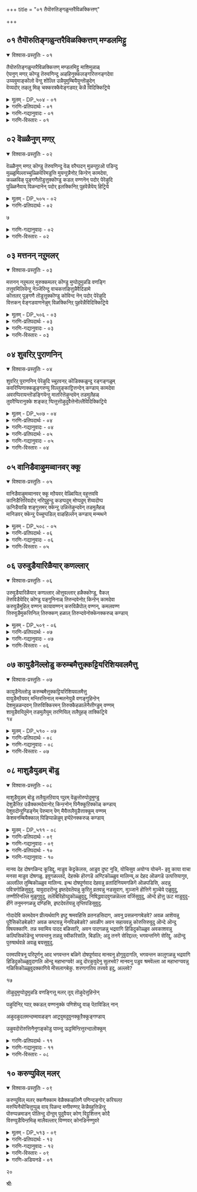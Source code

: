+++
title = "०१ तैयॊरुतिङ्गळुन्तरैविळक्कित्तण्"

+++


## ०१ तैयॊरुतिङ्गळुन्तरैविळक्कित्तण् मण्डलमिट्टु

<details open><summary>विश्वास-प्रस्तुतिः - ०१</summary>

तैयॊरुतिङ्गळुन्तरैविळक्कित्तण् मण्डलमिट्टु माशिमुन्नाळ्  
ऐयनुण् मणऱ् कॊण्डु तॆरुवणिन्दु अऴहिनुक्कलङ्गरित्तनङ्गदेवा  
उय्यवुमाङ्कॊलो वॆन्ऱु शॊल्लि उन्नैयुमुम्बियैयुन्तॊऴुदेन्  
वॆय्यदोर् तऴलु मिऴ् चक्करक्कैवेङ्गडवऱ् कॆन्नै विदिक्किट्रिये
</details>

<details><summary>मूलम् - DP_५०४ - ०१</summary>

तैयॊरुतिङ्गळुन्तरैविळक्कित्तण् मण्डलमिट्टु माशिमुन्नाळ्  
ऐयनुण् मणऱ् कॊण्डु तॆरुवणिन्दु अऴहिनुक्कलङ्गरित्तनङ्गदेवा  
उय्यवुमाङ्कॊलो वॆन्ऱु शॊल्लि उन्नैयुमुम्बियैयुन्तॊऴुदेन्  
वॆय्यदोर् तऴलु मिऴ् चक्करक्कैवेङ्गडवऱ् कॆन्नै विदिक्किट्रिये
</details>

<details><summary>गरणि-प्रतिपदार्थः - ०१</summary>

तै=तै ऎम्ब, ऒरु=ऒन्दु, तिङ्गळुम्=तिङ्गळु पूर्तियागि, तरै=नॆलवन्नु, विळक्कि=शुद्धिमाडि, तण्=तम्पाद मण्डलम्=मण्डलवन्नु, इट्टु=माडि, माशि=माशि तिङ्गळ, मुन्=मॊदल, नाळ्=दिन, ऐय=सॊगसाद, नुण्=नुण्णगिरुव, मणल्=मरळन्नु, कॊण्डु=तॆगॆदुकॊण्डु, तॆरु=बीदियन्नु, अऴहिनुक्कू=अन्दवागिसुवुदक्कागि, अणीन्दु=चॆन्नागि, अलङ्करित्तु=अलङ्करिसि, अनङ्गदेवा=कामदेवने, उय्यवुम्=उज्जीविसुवुदक्कॆ, आम् कोलो=हौदल्लवे, ऎन्ऱु=ऎन्दु, शॊल्लि=हेळिकॊण्डु, उन्नैयुम्=निन्नन्नू, उम्बियैयुम्=तम्मनन्नू, तॊऴुदेन्=नमस्करिसुत्तेनॆ, वॆय्यदु=क्रूरवाद\(तीक्ष्णवाद\), तऴल्=कॆण्डवन्नु, उमिऴ्=उगुळुव, ओर्=अद्वितीयवाद, शक्करम्=चक्रायुधद, कै=कैयवनाद, वेङ्गडवऱ् क्कू=वॆङ्कटाचलपतिगॆ, ऎन्नै=नन्नन्नु, विदिक्किट्रे=निश्चयिसलारॆया?
</details>

<details><summary>गरणि-गद्यानुवादः - ०१</summary>

तै तिङ्गळु पूर्तियागि नॆलवन्नु शुद्धिपडिसि, तम्पाद मण्डलवन्नु माडि माशि तिङ्गळ मॊदलदिन सॊगसाद नुण्णनॆय मरळन्नु उपयोगिसि, बीदियन्नु अन्दवागिसुवुदक्कागि चॆन्नागि अलङ्करिसुवुदु कामदेवने, उज्जीविसुवुदक्कॆ हौदल्लवे? ऎन्दु हेळिकॊण्डु निन्नन्नू निन्न तम्मनन्नू नमस्करिसुत्तिद्देवॆ. तीक्ष्णवाद कॆण्डवन्नुगुळुव अद्वितीयवाद चक्रायुधद कैयवनाद वॆङ्कटाचलपतिगॆ नन्नन्नु गॊत्तुमाडलारॆया?\(१\)
</details>

<details><summary>गरणि-विस्तारः - ०१</summary>

तमिळरु वर्षद हन्नॆरडु तिङ्गळुगळन्नु सौरमानद रीतियल्लि लॆक्क माडुत्तारॆ. सौरमान ऎन्दरॆ सूर्यन गतियन्नु अनुसरिसि ऎणिकॆ माडुवुदु.

५

सूर्यनु ऒन्दु नक्षत्रद जॊतॆयल्लि ऒन्दु दिन उदयिसुत्तानॆ, ऎन्नोण. सूर्यन गतिगू नक्षत्रद गतिगू व्यत्यासविदॆ. मरुदिन, आ नक्षत्रवु सूर्यनिगिन्तलू नाल्कुनिमिषगळु बेगले उदयिसुत्तदॆ. हीगॆ, सूर्यनु चलिसुव मूवत्तु दिनगळल्लि ऎरडु नक्षत्रगळु सूर्यनन्नु बिट्टु मुन्दक्कॆ होगिरुत्तवॆ. अल्लदॆ, मूरनॆय नक्षत्रद ऒन्दुपाद \(ऎन्दरॆ अदु सूर्यनन्नु अतिक्रमिसुव ऒट्टु कालद नाल्कनॆय ऒन्दु भाग\) सूर्यनिगिन्तलू मुन्दक्कॆ चलिसिरुत्तदॆ. ज्योति श्शास्त्रद रीतियल्लि अश्विनि, भरणि मुन्ताद इप्पत्तेळु नक्षत्रगळु चलिसुव ऒट्टुकाल ऒन्दु वर्षवागुत्तदॆ. इदु सूर्यन गतियल्लि हन्नॆरडु तिङ्गळु. ऒन्दु उदाहरणॆयन्नु तॆगॆदुकॊळ्ळोण. ऒन्दु दिन सूर्यनू अश्विनी नक्षत्रवू जॊतॆजॊतॆयल्लि हुट्टुत्तवॆ. अदन्नु मेष सङ्क्रमण ऎन्नुत्तारॆ. अन्दिनिन्द मूवत्तु दिनगळ बळिक नोडिदरॆ, अश्विनि,भरणि नक्षत्रगळु सूर्यनन्नु दाटि होगिरुत्तवॆ; ऎन्दरॆ, सूर्यनिगिन्त मुञ्चॆये उदयिसिबिडुत्तवॆ. कृत्तिकानक्षत्रदल्लू ऒन्दु पाददष्टु काल कळॆदुहोगिरुत्तदॆ. इष्टू मेषमास. अदर मरुदिन सूर्यनू कृत्तिका नक्षत्रद ऎरडनॆय पादवू जॊतॆजॊतॆयागि हुट्टुत्तवॆ. अदु वृषभसङ्क्रमण. हीगॆ, हन्नॆरडु सौर सङ्क्रमणगळन्नू, तिङ्गळुगळन्नू लॆक्कमाडि पञ्चाङ्गदल्लि बरॆदिरुत्तारॆ. सौरमानद तिङ्गळुगळु मेष,वृषभ, मिथुन,कर्काटक, सिंह,कन्या,तुला, वॄश्विक, धनुस्सु, मकर,कुम्भ, मीन. ऒन्दॊन्दर मॊदलनॆय दिनदल्लि सङ्क्रमण.

चन्द्रन गतियन्नु अनुसरिसि चन्द्रमानद हन्नॆरडु तिङ्गळन्नु लॆक्क माडुत्तारॆ. ऒन्दु अमावास्यॆयिन्द मत्तॊन्दु अमावास्यॆय नडुवण काल\(पाड्यदिन्द अमावास्यॆ पूर्ति\) वन्नु ऒन्दु चान्द्रमान तिङ्गळु ऎन्नुत्तारॆ. तमिळरु गणिसुव सौरमानद तिङ्गळुगळ मत्तु चान्द्रमानद तिङ्गळुगळ हॆसरुगळन्नु इल्लि कॊट्टिदॆ- चित्तिरै-चैत्र, वैगाशि-वाशाख, आनि-ज्येष्ट्ःअ, आडि-आषाढ, आवणि-श्रावणि, पुरट्टाशि-भाद्रपद, ऐप्पिशि-आश्वयुज, कार्तिहै-कार्तिक, मार्हऴि-मार्गशिर, तै-पुष्य, माशि-माघ, पङ्गुनि-फाल्गुण. चान्द्रमानद तिङ्गळु मूवत्तु दिनगळिगिन्त कडिमॆ. हीगॆ, चान्द्रमान सौरमानक्कॆ व्यत्यास बरुत्तदॆ. मूरुवर्षक्कॆ ऒन्दु सल बरुव चान्द्रमानद अधिकमासदिन्द ऎरडन्नू सरिसममाडिकॊळ्ळुत्तारॆ. याव चान्द्रमानद तिङ्गळल्लि सङ्क्रमण बरुवदिल्लवो अदे अधिकमास.

मार्हऴि मासदल्लि पूर्तियागि, गोदादेवियू अवळ गॆळतियरू सेरि कृष्णव्रतवन्नु आचरिसिदरु. कृष्णनन्नु पतियागि पडॆयबेकु ऎम्ब अवळ कोरिकॆ ईडेरलिल्ल. तानु बेरॆ एनु माडिदरॆ, तनगॆ तन्न मनोरथ कैगूडुवुदु ऎन्दु योचिसिदळु. मनस्सिगॆ हॊळॆयितु कामदेवनन्नु ऒलिसिकॊण्डरॆ अदु साध्य ऎन्दु. कामदेवनु बेर्पट्टिरुव सतिपतियरन्नु ऒन्दुगूडिसुअनु. अवनन्नु ऒलिसिकॊळ्ळुवुदक्कागि, तै मासवॆल्ल

६

मनॆय अङ्गळवन्नु चॊक्कटवागि गुडिसि, सारिसि, ऒन्दु दुण्डनॆय गद्दुगॆयन्नु सिद्धपडिसि, आकर्षकवागि ऒळ्ळॆय रङ्गोलियन्नु इट्टु, सेवॆ माडि तन्न इष्टार्थवन्नु पूअरैसॆन्दु कामदेवनन्नु प्रार्थिसुत्ताळॆ- कामदेवने, निनगू निन्न तम्मनिगू तै तिङ्गळु पूर्तियागि श्रद्धॆयिन्द सेवॆ माडिद्देनॆ. नीनु प्रसन्ननागलारॆया? नन्न प्राणकान्तनाद वॆङ्कटाचलपतिगॆ नन्नन्नु निश्चयिसलारॆया?

“निन्नन्नू, निन्न तम्मनन्नू”-ऎम्बुदरल्लि कामदेवनिगॆ तम्मनागि अवनन्नु ऎडॆबिडदॆ, कामदेवन सत्कार्यगळल्लि ईडुपडुववनु यारिरबहुदु ऎम्बुदु स्वल्प सन्दिग्धवागिदॆ. महनीयरॊब्बर विवरणॆयन्तॆ “कामन तम्म शाम” ऎन्दिदॆ. श्रीकृष्णनिगॆ ऎण्टु मन्दि पट्टमहिषियरु. हिरियवळाद रुक्मिणियल्लि जनिसिदवनु प्रद्युम्ननॆम्बवनु. महेश्वरन फालनेत्रदिन्द भस्मवागि “अनङ्ग”नागिद्द कामदेवनु, प्रद्युम्ननागि जनिसिदनु ऎम्ब विवरणॆ इदॆ. कृष्णन मत्तॊब्ब पट्टमहिषियाद जाम्बवतियल्लि जनिसिदवनु साम्बनु. “इवनन्नु “शाम” ऎन्नबहुदु अथवा बेरॆ एनादरू विवरणॆयिदॆये ऎन्दु कण्डुकॊळ्ळुवुदु ऒळितु ऎन्निसुत्तदॆ.
</details>

## ०२ वॆळ्ळैनुण् मणऱ्

<details open><summary>विश्वास-प्रस्तुतिः - ०२</summary>

वॆळ्ळैनुण् मणऱ् कॊण्डु तॆरुवणिन्दु वॆळ् वरैप्पदन् मुन्नन्तुऱऒ पडिन्दु  
मुळ्ळुमिल्लाच्चुळ्ळियॆरिमडुत्ति मुयन्ऱुन्नैनोऱ् किन्ऱेन् कामदेवा,  
कळ्ळविऴ् पूङ्गणैतॊडुत्तुक्कॊण्डु कडल् वण्णनॆन् पदोर् पेरॆऴुदि  
पुळ्ळिनैवाय् पिळन्दानॆन् पदोर् इलक्किनिऱ् पुहवॆन्नैयॆय् हिट्रिये
</details>

<details><summary>मूलम् - DP_५०५ - ०२</summary>

वॆळ्ळैनुण् मणऱ् कॊण्डु तॆरुवणिन्दु वॆळ् वरैप्पदन् मुन्नन्तुऱऒ पडिन्दु  
मुळ्ळुमिल्लाच्चुळ्ळियॆरिमडुत्ति मुयन्ऱुन्नैनोऱ् किन्ऱेन् कामदेवा,  
कळ्ळविऴ् पूङ्गणैतॊडुत्तुक्कॊण्डु कडल् वण्णनॆन् पदोर् पेरॆऴुदि  
पुळ्ळिनैवाय् पिळन्दानॆन् पदोर् इलक्किनिऱ् पुहवॆन्नैयॆय् हिट्रिये
</details>

<details><summary>गरणि-प्रतिपदार्थः - ०२</summary>

वॆळ्ळै=बॆळ्ळगिरुव, नुण्=नुण्णगिरुव, मणल्=मरळन्नु, कॊण्डु=तॆगॆदुकॊण्डु, तॆरु=बीदियन्नु \(अङ्गळवन्नु\) अणिन्दु=अलङ्करिसि, वॆळ् वरैप्पदन्=पूर्वदिगन्तदल्लि बॆळकु काणुवुदक्कॆ, मुन्नम्=मुञ्चॆये, तुऱै=तॊरॆयल्लि, पडिन्दु=मुळुगि, मुळ्ळुम्=मुळ्ळु मॊदलाद याव कण्टकवू, इल्ला=इल्लद, शुळ्ळि=सौदॆय सण्ण् अतुण्डुगळन्नु, ऎरिमडित्तु=उरिसि, मुयन्ऱु=इतर प्रयत्नगळन्नु नडसि

उन्नै=निन्न, नोऱ् किन्ऱेन्=उपासनॆयन्नु\(व्रतवन्नु\)माडुत्तेनॆ, कामदेवा=कामदेवने, कळ्=मधुवन्नु, अविऴ्=सुरिसुत्तिरुव, पू=हूविन, कणै=बाणगळन्नु, तॊडुत्तु क्कॊण्डु=बिल्लिगॆ एरिसिकॊण्डु, कडल् वण्णन्=कडल् वण्ण\(कृष्ण\)ऎन्पदु=ऎम्ब, ओर्=ऒन्दु, पेर्-हॆसरन्नु, ऎऴुदि=\(अदर मेलॆ\) बरॆदु, पुळ्ळिनै=पक्षिय, वाय्=बायन्नु, पिळन्दान्=सीळिदवनु, ऎन्पदु=ऎम्ब, ओर्=ऒन्दु, इलक्किनिल्=गुरियल्लि\(लक्ष्यदल्लि\) पुह=होगिसुवन्तॆ, ऎन्नै=नन्नन्नु, एय् किट्रिये=सेरिसलारॆया?
</details>

७

<details><summary>गरणि-गद्यानुवादः - ०२</summary>

कामदेवने, नुण्णगॆ बॆळ्ळगिरुव मरळन्नु तॆगॆदुकॊण्डु बीदि\(अङ्गळ\)यन्नु अलङ्करिसि, पूर्वदिगन्तदल्लि बॆळकु हरियुवुदक्कॆ मुञ्चॆये तॊरॆयल्लि मिन्दु, याव बगॆय कण्टकवू इल्लद सौदॆ पुळ्ळिगळन्नु उरिसि, इतर प्रयत्नगळन्नुनडसि, निन्न उपासनॆयन्नु \(व्रतवन्नु\) माडुत्तेनॆ. मधुवन्नु सूसुत्तिरुव हूविन बाणगळन्नु बिल्लिगॆ एरिसि, “कडल् वण”ऎम्ब ऒन्दु हॆसरन्नु बरॆदु, पक्षिय बायन्नु सीळिदवनु ऎम्ब ऒन्दु गुरियल्लि हॊगिसुवन्तॆ नन्नन्नु सेरिसलारॆया?\(२\)
</details>

<details><summary>गरणि-विस्तारः - ०२</summary>

मार्गशिर मासदल्लि कृष्णव्रतवन्नु कन्यॆयरॆल्ल ऒट्टुगूडि नडसिदरु. ऒडनॆये अदरिन्द फल बरलिल्ल. गोदादेविगादरो कृष्णनल्लि व्यामोह हेळतीरदष्टु\! ऎन्दिगॆ तानु अवनन्नु सेरुवॆनो ऎष्टु बेग अवनवळागुवॆनो ऎम्ब आतुर अवळिगॆ. अदक्कागि योचिसिदळु. मनस्सिगॆ बन्तु, कामदेवनन्नु ऒलिसिकॊण्डरॆ, अवनु तन्न नल्ल\(कृष्ण\)नल्लि कामप्रचोदनॆगॊळिसि, तन्नन्नु मदुवॆयागुवन्तॆ माडुवनु ऎन्दु. आद्दरिन्द, पुष्यमासवॆल्ल कामदेवन उपासनॆ माडिदळु. अङ्गळवन्नु चॊक्कटवागि गुडिसि,सारिसि, मण्डल माडि,अन्दवागि रङ्गोलियिट्टु, बॆळकु हरियुवुदक्कॆ मुञ्चॆये तॊरॆयल्लि मिन्दु निष्ठॆयिन्द समित्तुगळन्नु उरिसि, बॆङ्किमाडि, कामदेवनन्नु आह्वानिसि, अवनु प्रसन्ननागुवन्तॆ उपासनॆ नडसिदळु. इन्नू याव याव रीतियल्लि अवनन्नु तणिसबेको हागॆला प्रयत्निसिदळु.

गोदादेवि कामदेवनन्नु बेडुत्ताळॆ- “कामदेवा, नीनुमधुवन्नु उक्कि हरिसुव निन्न पुष्पबाणवन्नु बिल्लिगॆ एरिसु, ऒन्दु हॆसरन्नु कुरितु अभिमन्त्रिसि, लक्ष्यवन्नु निर्धरिसि बाणवन्नु बिट्टॆयॆन्दरॆ, अदु आ लक्ष्यवन्नु तप्पदॆ प्रवेशिसुवुदु. अवनल्लि कामप्रचोदनॆ आगिये आगुवुदु. नन्नन्नुनिन्न बिल्लिगॆ अम्बन्नागिसु. “कडल् वण्ण”नन्नु सेरबेकु ऎन्दु अभिमन्त्रिसु. “पक्षिय बायन्नु सीळिदवनु” ऎम्ब लक्ष्यक्कॆ गुरियिट्टु हॊडॆदु नन्नन्नु अवनल्लिगॆ सेरिसलारॆया?”

८

भारत नारिय प्राचीन संस्कृतियन्नु इल्लि उदाहरिसलागिदॆ.अवळु तन्न पतिय हॆसरन्नु इतरर मुन्दॆ हेळलु नाचुत्ताळोऎ. सन्दर्भवरितु अदन्नुपरोक्षवागि अर्थगर्भितवागि हेळुत्ताळॆ. हेललेबेकागि बन्दाग देवरन्तॆ मर्यादॆयिन्द अदन्नु सूचिसुत्ताळॆ. गोदादेवि तन्न भाविपतिय हॆसरन्नु कामदेवन मुन्दॆ हेळुवुदन्नु नोडि- “कडल् वण्ण” पक्षिय बायिसीळिदवनु”. मॊदल् अहॆसरु अनुमान तन्दरॆ, ऎरडनॆयदु अदन्नु परिहरिसुवुदु.
</details>

## ०३ मत्तनन् नऱुमलर्

<details open><summary>विश्वास-प्रस्तुतिः - ०३</summary>

मत्तनन् नऱुमलर् मुरुक्कमलर् कॊण्डु मुप्पोदुमुन्नडि वणङ्गि  
तत्तुवमिलियॆन्ऱु नॆञ्जॆरिन्दु वाचकत्तऴित्तुन्नैवैदिडामे  
कॊत्तलर् पूङ्गणै तॊडुत्तुक्कॊण्डु कोविन्द नॆन् पदोर् पेरॆऴुदि  
वित्तकन् वेङ्गडवाणनॆन्नुम् विळक्किनिऱ् पुहवॆन्नैविदिक्किट्रिये
</details>

<details><summary>मूलम् - DP_५०६ - ०३</summary>

मत्तनन् नऱुमलर् मुरुक्कमलर् कॊण्डु मुप्पोदुमुन्नडि वणङ्गि  
तत्तुवमिलियॆन्ऱु नॆञ्जॆरिन्दु वाचकत्तऴित्तुन्नैवैदिडामे  
कॊत्तलर् पूङ्गणै तॊडुत्तुक्कॊण्डु कोविन्द नॆन् पदोर् पेरॆऴुदि  
वित्तकन् वेङ्गडवाणनॆन्नुम् विळक्किनिऱ् पुहवॆन्नैविदिक्किट्रिये
</details>

<details><summary>गरणि-प्रतिपदार्थः - ०३</summary>

नल्=उत्तमवाद, नऱु=परिमळद, मत्तमल=उम्मत्तिय हूअन्नू, मुरुक्कमलर्=मुत्तुगद हूवन्नू, कॊण्डु=तॆगॆदुकॊण्डु, मुप्पोदुम्=मूरु वेळॆयू, उन्=निन्न, अडि=पादगळिगॆ, वणङ्गि=नमस्करिसि, तत्तुवम्=सहज सद्गुणगळु, इलि=इल्लदवनु, ऎन्ऱु=ऎन्दु, नॆजु=मनस्सिनल्लि, ऎरिन्दु=किच्चुपट्टु, वाचकत्तु=मातिनिन्द, अऴित्तु=\(निन्न गौरववन्नु\)हाळुमाडि, उन्नै=निन्नन्नु, वैदिडामे=बैदिडदन्तॆ, कॊत्तु=गॊञ्चलागि, अलर्=अरळुव, पू=हूविन, कणै=बाणवन्नु, तॊडुत्तुक्कॊण्डु=बिल्लिगॆ तॊडिसिकॊण्डु, कोविन्दन्=गोविन्द, ऎन्पदु=ऎम्ब,ओर्=ऒन्दु, पेर्=हॆसरन्नु, ऎऴुदि=बरॆदु, वित्तकन्=विस्मयकारियाद, वेङ्गडम्=बॆङ्कटाद्रियल्लि, वाणन्=नॆलॆसिदवनु, ऎन्नुम्=ऎम्ब, विळक्किनिल्=ज्योतियल्लि, पुह=प्रवेशिसुवन्तॆ, ऎन्नै=नन्नन्नु, विदिक्किट्रिये=निश्चयिसलारॆया?
</details>

<details><summary>गरणि-गद्यानुवादः - ०३</summary>

उत्तमवाद परिमळद उम्मत्ति हूवन्नू, मुत्तुगद हूवन्नू तॆगॆदुकॊण्डु बन्दु मूरुवेळॆयू निन्नडिगळीगॆ नमस्करिसि, सहज सद्गुणगळिल्लदवनु ऎन्दु मनस्सिनल्लिकिच्चुपट्टु मातिनिन्द, निन्न गौरववन्नु कळॆयुवन्तॆ निन्नन्नु बैदिडदन्तॆ गॊञ्चलु गॊञ्चलागि अरळुव हूविन बाणवन्नु बिल्लिगॆ तॊडिसि, गोविन्द ऎम्ब ऒन्दु हॆसरन्नु बरॆदु, विस्मयकारियाद वॆङ्कटगिरियल्लि नॆलॆसिरुववनु ऎम्ब
</details>

<details><summary>गरणि-विस्तारः - ०३</summary>

९

ज्योतियल्लि प्रवेशिसुवन्तॆ नन्नन्नु निश्चयिसलारॆया?\(३\)

सॊगसाद तिळि हळदि बण्ण मत्तु तरुव परिमळवुळ्ळद्दु उम्मत्ति हू. केसरि बण्णद्दागि, मरवन्नु मुच्चुवन्तॆ तुम्बिकॊण्डु आकर्षकवागिरुव निर्गन्ध कुसुम मुत्तुगद हू. वसन्त ऋतुविनल्लि काडिनल्लि ऎल्लॆल्लू विजृम्भिसि, अलङ्करिसिरुवुवु ई हूगळु. बण्ण मत्तु वासनॆगळिन्द कूडिद ई हूगळन्नु कामदेवनिगॆ अर्पिसुवुदक्कॆन्दु गोदादेवि शेखरिसिदळु. मुञ्जानॆ, मुच्चञ्जॆ मत्तु नडुहगलु- हीगॆ दिनदल्लि मूरुहॊत्तु अवनन्नु पूजिसि, नमस्करिसिदळु. इदरिन्द अवळिगॆ इष्टार्थ फलिसुवुदो इल्लवो ऎम्ब अनुमान बन्तु.

गोदादेवि कामदेवनन्नु उद्देशिसि हेळुत्ताळॆ- कामदेवा, निनगॆ नानु बहळ निष्ठॆयिन्द कट्टुनिट्टाद सेवॆ नडसिद्देनॆ. इदरिन्द ननगॆ फल बरदिद्दरॆ, नीनु सहज सद्गुणवन्तनल्लवॆन्दु कडु नॊन्दुकॊळ्ळुत्तेनॆ. मनस्सु कॆडुवुदरिन्द नन्न मातू कॆडबहुदु. निन्न गौरवक्कॆ कळङ्क तरुव मातुगळन्नाडि निन्नन्नु नानु मनस्वि बैदुबिडबहुदु. अष्टक्कॆल्ला नीनु अवकाशकॊडबेड. ऒळ्ळॆय गॊञ्चलु हूगळन्नु आरिसिको. अदन्नु बाणवागि माडिकॊण्डु निन्न बिल्लिगॆ तॊडिसु. “गोविन्द”ऎम्ब हॆसरिनिन्द अदन्नु अभिमन्त्रिसु. बाणवन्नु वॆङ्कटाचलद मेलॆ नॆलसिरुववनिगॆ गुरियिडु. ज्योतिस्वरूपनाद अवनन्नु नानु सेरुवन्तॆ माडिकॊडलारॆया?

मन्मथनिगॆ “पुष्पबाण”ऎन्दु हॆसरिदॆ. तन्न हूविन बाणवन्नु यार हृदयक्कॆ प्रयोगिसुवनो अवनन्नु प्रेमोत्तनन्नागि माडुत्तानॆ. वॆङ्कटाचलपतिगॆ गोदादेवियल्लि प्रेमवन्नु हुट्टिसबेकॆम्बुदे मन्मथन कॆलसवागबेकु. इदन्नु गोदादेवि कामदेवनल्लि बेडिकॊळ्ळुवुदु.
</details>

## ०४ शुवरिऱ् पुराणनिन्

<details open><summary>विश्वास-प्रस्तुतिः - ०४</summary>

शुवरिऱ् पुराणनिन् पेरॆऴुदि च्चुऱवनऱ् कॊडिक्कळुन्दु रङ्गङ्गळुम्  
कवरिप्पिणाक्कळुङ्गरुप्पु विल्लुङ्काट्टित्तन्देन् कण्डाय् कामदेवा  
अवरप्पिरायन्तॊडङ्गियॆन्ऱु मातरित्तॆऴुन्दवॆन् तडमुलैहळ्  
तुवरैप्पिरानुक्के शङ्कऱ् प्पित्तुत्तॊऴुदुवैत्तेनॊल्लैविदिक्किट्रिये
</details>

<details><summary>मूलम् - DP_५०७ - ०४</summary>

शुवरिऱ् पुराणनिन् पेरॆऴुदि च्चुऱवनऱ् कॊडिक्कळुन्दु रङ्गङ्गळुम्  
कवरिप्पिणाक्कळुङ्गरुप्पु विल्लुङ्काट्टित्तन्देन् कण्डाय् कामदेवा  
अवरप्पिरायन्तॊडङ्गियॆन्ऱु मातरित्तॆऴुन्दवॆन् तडमुलैहळ्  
तुवरैप्पिरानुक्के शङ्कऱ् प्पित्तुत्तॊऴुदुवैत्तेनॊल्लैविदिक्किट्रिये
</details>

<details><summary>गरणि-प्रतिपदार्थः - ०४</summary>

पुराण=देवरन्थवने, शुवरिल्=गोडॆय मेलॆ, निन्=निन्न, पेर्=हॆसरन्नु, ऎऴुदि=बरॆदु, शुऱवम्=मीनिन, नल्=उत्तमवाद, कॊडिक्कळुम्=ध्वजगळन्नू, कवरि=चामरगळ, पिणाक्कळुम्=हॆण्णुगळन्नू, करुम्बु=कब्बिन, विल्लुम्=बिल्लन्नू
</details>

<details><summary>गरणि-गद्यानुवादः - ०४</summary>

१०
</details>

<details><summary>गरणि-प्रतिपदार्थः - ०५</summary>

काट्टि=तोरिसि, रन्देन्=कॊट्टिद्देनॆ, कण्डाय्=कण्डॆया, कामदेवा=कामदेवने, अवरप्पिरायम्=ऎळॆय प्रायवु, तॊडङ्गि=तॊडगि\(प्रारम्भिसि\), ऎन्ऱुम्=यावागलू, आदरित्तु= आशिसि, ऎऴुन्द=मूडिबन्द, ऎन्=नन्न, तडम्=दॊड्ड \(उब्बिकॊण्ड\), मुलैहळ्=मॊलॆगळु, तुवरै=द्वारकॆय, पिरानुक्कॆ=ऒडॆयनिगे\(ऎन्दु\), शङ्कऱ् प्पित्तु=सङ्कल्पिसि, तॊऴुदु वैत्तेन्=निनगॆ प्रणामगळन्नु सल्लिसिद्देनॆ, ऒल्लै=\(नीनु\)बहुबेग, विदिक्किट्रिये=\(नन्नन्नु\) कूडिसलारॆया?
</details>

<details><summary>गरणि-गद्यानुवादः - ०५</summary>

देवरन्थवने, गोडॆय मेलॆ निन्न हॆसरन्नु बरॆदु, मीनिन उत्तमवाद ध्वजगळन्नू, कुदुरॆगळन्नू चामरद हॆण्णुगळन्नू कब्बिन बिल्लन्नू तोरिसिकॊट्टिद्देनॆ, काणॆया कामदेव\! \(ननगॆ\) ऎळॆय प्रायवु तॊडगि, सदा आशॆयिन्द मूडिबन्द नन्न उब्बिद मॊलॆगळु द्वारकॆय ऒडॆयनिगे ऎन्दु सङ्कल्पिसि निन्न सेवॆ सल्लिसिद्देवॆ. नीनु बहुबेग नन्नन्नु कूडिसलारॆया? \(४\)
</details>

<details><summary>गरणि-विस्तारः - ०४</summary>

मूर्तिपूजॆगॆ इरुव महत्ववेनॆम्बुदन्नु इल्लि सूचिसलागिदॆ. याव इष्टदैववन्नु उपासनॆ माडुत्तेवॆयो आ दैवक्कॆ सम्बन्धिसिद ऎल्ल सलकरणॆगळन्नू मॊदलु हॊन्दिसिकॊळ्ळबेकु. ऎल्लवू सिद्धवाद बळिक पूजॆय उद्देशवेनॆन्दु सङ्कल्प माडबेकु. आ सङ्कल्प सिद्धिगागिये श्रद्धॆयिन्द पूजॆयन्नु नडसबेकु. हीगॆ माडुवुदु काया वाचा मनसा पूजॆ.

गोदादेवि हेळुत्ताळॆ- कामदेवा नीनु इतररिगॆ उपकार माडुवुदरल्लिये निरतनागिरुववनु. पुराण पुरुषनाद देवरन्थवनु. नीनु “अनङ्ग” देवनल्लवे? निन्न रूपवन्नु आकारवन्नू नानु तिळियलारॆ. निन्न पूजॆयन्नु माडबेकॆम्ब आशॆयिन्द शुद्धवाद बिळिय गोडॆय मेलॆ अन्दवागि निन्न हॆसरन्नु बरॆदिद्देनॆ. निन्नन्नु सदा नन्न कण्मनगळ मुन्दॆ इट्टुकॊण्डिरुवुदक्कागि. नीनु मीनकेस्तन. सुन्दरवाद मीनिन आकृतिगळुळ्ळ ध्वजगळन्नु चित्ररूपदल्लि सिद्धपडिसिद्देनॆ. निन्न रथक्कॆन्दु कुदुरॆगळन्नु चित्ररूपदल्लि सिद्धपडिसिद्देनॆ. निनगॆ ऊळिग माडलु, चामर बीसलु हॆण्णुगळन्नु हागॆये सिद्धपडिसिद्देनॆ. नीनु इक्षुचापनु. आद्दरिन्द, ऒळ्ळॆय कब्बिन जल्लॆयन्नु निन्न बिल्लिगागि सिद्धपडिसिद्देनॆ. हीगॆल्ला, निन्न सेवॆगॆ तॊडगुव मुञ्चॆ, अणिमाडिकॊण्डिद्देनॆ. नन्न ई ऎळॆय प्रायक्कॆ तक्कन्तॆ आशॆयिन्द उब्बि मूडुत्तिरुव नन्न मॊलॆगळन्नु द्वारकाधीशनाद श्रीकृष्णनिगे अर्पितवॆन्दु सङ्कल्प माडिद्देनॆ. हीगॆल्ला नडसि, ईघ निन्न सेवॆयल्लि तॊडगिद्देनॆ.नन्न सेवॆयिन्द प्रसन्ननागि, बेग नन्न पतिदेवनॊडनॆ नन्नन्नु सेरिसिबिडु, ऎन्दु प्रार्थिसुत्तेनॆ.

प्राय अङ्कुरिसुवाग स्त्रीसहजवाद कॆलवु शारीरिक व्यत्यासगळु उण्टागुत्तवॆ. अवुगळल्लि तटक्कनॆ गोचरवागुवुदु ऎदॆ उब्बुविकॆ. कामद अङ्कुर अदरॊन्दिगॆ प्रारम्भवागुवुदु. क्रमक्रमवागि, इन्द्रियचापल्यक्कॆ देह तवकपडुवुदु प्रायद परिणामवे. तन्न पतियन्नु

११

कण्डुकॊळ्ळबेकु, बेग अवनॊन्दिगॆ कूडिकॊळ्ळबेकु ऎम्ब आशॆयू क्रमक्रमवागि हॆच्चुत्त होगुत्तदॆ. गोदादेवि तन्न यौवनाङ्कुरवन्नु कण्डुकॊण्ड कूडले, तन्न सङ्कल्पित पतिदेवनाद श्रीकृष्णनॊन्दिगॆ तन्नन्नु बेग सेरिसिबिडॆन्दु, आशॆगॆ अधिदेवतॆयाद कामदेवनन्नु अङ्गलाचि बेडुत्ताळॆ.
</details>

## ०५ वानिडैवाऴुमव्वानवर् क्कू

<details open><summary>विश्वास-प्रस्तुतिः - ०५</summary>

वानिडैवाऴुमव्वानवर् क्कू मऱैयवर् वेळ्वियिल् वहुत्तववि  
कानिडैत्तिरिवदोर् नरिपुहुन्दु कडप्पदुम् मोप्पदुम् शॆय्वदॊप्प  
ऊनिडैयाऴि शङ्गुत्तमर् क्कॆन्ऱु उन्नित्तॆऴुन्दवॆन् तडमुलैहळ्  
मानिडवर् क्कॆन्ऱु पेच्चुप्पडिल् वाऴहिल्लेन् कण्डाय् मन्मथने
</details>

<details><summary>मूलम् - DP_५०८ - ०५</summary>

वानिडैवाऴुमव्वानवर् क्कू मऱैयवर् वेळ्वियिल् वहुत्तववि  
कानिडैत्तिरिवदोर् नरिपुहुन्दु कडप्पदुम् मोप्पदुम् शॆय्वदॊप्प  
ऊनिडैयाऴि शङ्गुत्तमर् क्कॆन्ऱु उन्नित्तॆऴुन्दवॆन् तडमुलैहळ्  
मानिडवर् क्कॆन्ऱु पेच्चुप्पडिल् वाऴहिल्लेन् कण्डाय् मन्मथने
</details>

<details><summary>गरणि-प्रतिपदार्थः - ०६</summary>

वानिडै=स्वर्गदल्लि, वाऴुम्=बाळुव, अवानवर् क्कू=आ देवतॆगळिगॆ, मऱैयवर्=ब्राह्मणरु, वेळ्वियिल्=यज्ञयागादिगळल्लि, वहुत्त=अर्पिसिद, अवि=हविस्सन्नु, कानिडै=काडिनल्लि,तिरिवदु=तिरियुव, ओर्=ऒन्दु, नरि=नरियु, पुहुन्दु=नुग्गि, कडप्पदुम्=दाटूवुदू\(तुळियुवुदू\), मोफ्पदुम्=मूसुवुदू, शॆय्वदु=\(मुन्तादुवन्नु माडि\) कॆडिसुवुदु, ऒप्प=\(इवक्कॆ\)समनागि, ऊनिडै=\(दिव्य\)देहदल्लि, आऴि=चक्रायुधवन्नू, शङ्गु=शङ्खवनन्नू उळ्ळ, उत्तमर् क्कू=पुरुषोत्तमनिगॆ, ऎन्ऱु=ऎन्दु, उन्नित्तु=उत्साहदिन्द, ऎऴुन्द=मूडिद, ऎन्=नन्न, तडम्=उब्बिद, मुलैहळ्=मॊलॆगळु, मानिडवर् क्कू=मनुष्यनिगॆ, ऎन्ऱु=ऎम्ब, पेच्चु=मातु, पडिल्=केळिदरॆ, वाऴहिल्लेन्=\(नानु\)बदुकिरलारॆ,कण्डाय्=कण्डॆया, मन् मतने=मन्मथने
</details>

<details><summary>गरणि-गद्यानुवादः - ०६</summary>

स्वर्गदल्लि वासिसुव आ देवतॆगळिगॆ ब्राह्मणरु यज्ञयागादिगळल्लि अर्पिसुव हविस्सन्नु काडिनल्लि तिरियुव नरियॊन्दु नुग्गि दाटुवुदू, तुळियुवुदी , मूसुवुदू मुन्तादवन्नु माडि कॆडिसुव \(अपवित्रमाडुव\) हागॆ, देहदल्लि चक्रायुधवन्नू शङ्खवन्नू उळ्ळ पुरुषोत्तमगॆ ऎन्दु उत्साहदिन्द मूडिद नन्न उब्बिद मॊलॆगळु मानवनिगॆ ऎम्ब मातन्नु केळिदरॆ, नानु बदुकिरलारॆ, कण्डॆया मन्मथने.\(५\)
</details>

<details><summary>गरणि-विस्तारः - ०५</summary>

देवतॆगळ तृप्तिगागि यज्ञयागादिगळन्नु नडसुवुदु. यज्ञ नडसलु शुद्धवाद स्थळवन्नु मॊदलु गॊत्तुमाडुवुदु. अल्लि परिशुद्धवाद ब्राह्मणरु कलॆतु विधिवत्तागि यज्ञवन्नु नडसुत्तारॆ. अदर पावित्र्यवन्नु ऎल्ल विधदल्लू कापाडिकॊण्डु बरुवुदु यज्ञनडसुववर आद्य कर्तव्य. यज्ञदल्लि

१२

हविस्सन्नुप्रधान देवतॆगळिगॆ अर्पिसुत्तारॆ. अर्पिसुव हविस्सन्नू बहळ जागरूकतॆयिन्द चॊक्कवागि विधिवत्तागि कापाडुत्तारॆ. इन्थ पवित्र सन्निवेशदल्लि नरि,नायि,तोळ मुन्ताद काडिन अल्पप्राणिगळु यज्ञशालॆयॊळक्कॆ नुग्गि, हविस्सन्नु दाटि,तुळिदु, मूसि अदन्नु कॆडिसिबिट्टरॆ यज्ञवॆल्ल अपवित्रगॊळ्ळुवुदिल्लवे? व्यर्थवागुवुदिल्लवे? हागॆये, परिशुद्धवाद रीतियल्लि बॆळॆयुत्ता शङ्खचक्रधारियाद पुरुषोत्तमनिगे अर्पितवागुवुदॆम्ब भरवसॆ मत्तु उत्साहदिन्द विकासगॊळ्ळुत्तिरुव ई मॊलॆगळन्नु \(स्त्रोदेहवन्नु\) अवनिगॆ सेरिसुवुदन्नु तप्पिसि, कापुरुषनाद मानवनिगॆ सेरिसुवुदॆम्ब सुद्दि किविगॆ बिद्दरू साकु, मन्मथा, ई पवित्रदेहवन्नु कळङ्कगॊळिसिकॊळ्ळुवुदर बदलागि, बदुकिरलु बिडुवुदिल्ल, कण्डॆया\! आद्दरिन्द, नन्न बिन्नहवन्नु आदष्टु बेग नडसिकॊट्टु उपकारि ऎनिसिको-ऎन्नुत्ताळॆ, गोदादेवि
</details>

## ०६ उरुवुडैयारिळैयार् कणल्लार्

<details open><summary>विश्वास-प्रस्तुतिः - ०६</summary>

उरुवुडैयारिळैयार् कणल्लार् ऒत्तुवल्लार् हळैक्कॊण्डु, वैकल्  
तॆरुविडैयॆदिर् कॊण्डु पङ्गुनिनाळ् तिरुन्दवेनोऱ् किन्ऱेन् कामदेवा  
करुवुडैमुहिल् वण्णन् कायावण्णन् करुविळैपोल् वण्णन्, कमलवण्ण  
त्तिरुवुडैमुकत्तिनिल् तिरुक्कण् हळाल् तिरुन्दवेनोक्कॆनक्करुळ् कण्डाय्
</details>

<details><summary>मूलम् - DP_५०९ - ०६</summary>

उरुवुडैयारिळैयार् कणल्लार् ऒत्तुवल्लार् हळैक्कॊण्डु, वैकल्  
तॆरुविडैयॆदिर् कॊण्डु पङ्गुनिनाळ् तिरुन्दवेनोऱ् किन्ऱेन् कामदेवा  
करुवुडैमुहिल् वण्णन् कायावण्णन् करुविळैपोल् वण्णन्, कमलवण्ण  
त्तिरुवुडैमुकत्तिनिल् तिरुक्कण् हळाल् तिरुन्दवेनोक्कॆनक्करुळ् कण्डाय्
</details>

<details><summary>गरणि-प्रतिपदार्थः - ०७</summary>

उरु उडैयार्=रूपवुळ्ळवरु, इळैयार्हळ्=ऎळॆय प्रायदवरूम, नल्लार्=गुणवतियरु, ऒत्तुवल्लार्हळै=ऒप्पुववरन्नू, कॊण्डु=कट्टिकॊण्डु,वैकल्=दिनवॆल्ला, तॆरुविडै=दारियल्लि, ऎदिर् कॊण्डु=\(निन्नन्नु\)ऎदुरुगॊण्डु, पङ्गुनिनाळ्=फाल्गुन मासद शुभदिवसदन्दु, तिरुन्दवे=तिळिवळिकॆगागि, नोऱ् किन्ऱेन्=नोम्पियन्नु नडसुत्तेनॆ, कामदेवा=कामदेवने, करु उडै=गर्भकट्टिरुव, मुहिल् वण्णन्=मुगिलिन बण्णदवनु, काया वण्णन्=अगसॆ हूविन बण्णदवनु, करुविळै पोल्=कप्पु मोडद हागॆ, वण्णन्=बण्णवुळ्ळवनु, कमलवण्णम्=कॆन्दावरॆय बण्णदन्तॆ, तिरु=कान्तियन्नु, उडै=उळ्ळ, मुकत्तिनिल्=मुखदल्लिरुव, तिरु=दिव्यवाद, कण् हळाल्=कण्णुगळिन्द, तिरुन्दवे=अनुकूलिसुवन्तॆ, नोक्क=कटाक्षिसुवन्तॆ, ऎनक्कू=ननगॆ, अरुळ् कण्डाय्=करुणिसबेकु कण्डॆया?
</details>

<details><summary>गरणि-गद्यानुवादः - ०७</summary>

१३
</details>

<details><summary>गरणि-विस्तारः - ०६</summary>

रूपवुळ्ळवरू,यौवनवतियरू, गुणवतियरू, हितवन्तरू आदवरन्नु सेरिसिकॊण्डु दिनवॆल्ला दारियल्लि निन्नन्नु ऎदुरुगॊण्डु फाल्गुन मासद शुभदिवसदन्दु तिळिवळिकॆगागि व्रतवन्नु आचरिसुत्तेनॆ, कामदेवा. गर्भ कट्टिरुव\(कार्मुगिलिन\)मुगिलिन बण्णदवनु, अगसॆय हूविन बण्णदवनु, कप्पुमोडद बण्णदवनु कॆन्दावरॆयन्तॆ कान्तियिन्द कूडिद मुखदल्लिरुव दिव्यवाद कण्णुगळिन्द अनुकूलिसुवन्तॆ नन्नन्नु कटाक्षिसुव हागॆ ननगॆ करुणिसबेकु, कण्डॆया\! \(६\)

तन्न प्रियतमन मैबण्णवू कण्णुगळ हॊळपू, गोदादेविगॆ प्रेमद हुच्चन्नु हिडिसिरुवुदु. मैबण्णवन्नु ऎष्टॆष्टु रीतियल्लि वर्णिसिदरू तृप्तियिल्लवॆन्दो कामदेवनिगॆ तन्न प्रियतमन गुरुतु निर्दिष्टवागि तिळियबेकॆन्दो अवन बण्णवेनॆन्दु वर्णिसि हेळुवुदक्कॆ यारिगू साध्यविल्लवॆन्दु तिळिवळिकॆ कॊडुवुदक्को हेगो- अवनन्नु “गर्भकट्टिद मुगिलिन बण्णदवनु” “अगसे हूविन बण्णदवनु”, “कार्मोडद बण्णदवनु” ऎन्दु वर्णिसिद्दाळॆ. तिळिगॆम्पु,तिळिनीलि, शुद्धबिळुपु, कप्पु मिश्रितवाद कप्पु, दिव्यतेजस्सु इष्टू मिश्रवागिरुव अतिसुन्दरवाद बण्ण अवनदु\! तन्न प्रियतमन कण्णुगळन्तु कॆन्दावरॆय कान्तियुळ्ळवु; विशालवादवु; दिव्य सॊबगिनिन्द कूडिदवु- कृपापूर्णवादवु.

गोदादेवि इल्लि कामदेवनल्लि मनवि माडिकॊळ्ळुवुदेनु? तन्न प्रियतमनु अवन प्रेमकटाक्षवन्नु तन्न कडॆगॆ हॊरळिसुवन्तॆ माडि, कृपॆ माडु ऎन्दु. हागॆ माडबल्ल समर्थनु कामदेवनॊब्बने. आद्दरिन्दले, अवनल्लि ई मनवि.

“फाल्गुन मासदल्लि शुभदिवसदन्दु रूफ,गुण,सॊबगु, नडतॆगळन्नुळ्ळ युवतिय जॊतॆयल्लि बन्दु दारियल्लि निन्नन्नु ऎदुरुगॊण्डु दिनवॆल्ला निन्न व्रतवन्नाचरिसुत्तेनॆ- तिळिवळिकॆगागि” ऎन्नुत्ताळॆ गोदादेवि. इन्थ सुन्दर मोहक परिवारदॊन्दिगॆ कामदेवन व्रत माडुवुदन्तु अर्थगर्भित. आदरॆ अल्लिय “तिळिवळिकॆ” यावुदिरबहुदु? कामजनकनल्लि तानु हेगॆ नडॆदुकॊण्डु अवनन्नु तन्नवनन्नागि ऒलिसिकॊळ्ळबेकॆम्ब तिळिवळिकॆयो?
</details>

## ०७ कायुडैनॆल्लोडु करुम्बमैत्तुक्कट्टियरिशियवलमैत्तु

<details open><summary>विश्वास-प्रस्तुतिः - ०७</summary>

कायुडैनॆल्लोडु करुम्बमैत्तुक्कट्टियरिशियवलमैत्तु  
वायुडैमऱैयवर् मन्तिरत्तिनाल् मन्मतनेयुन्नै वणङ्गुहिन्ऱेन्  
देशमुन्नळन्दवन् तिरुविक्किरमन् तिरुक्कैहळालॆनैत्तीण्डुम् वण्णम्  
शायुडैवयिऱुमॆन् तडमुलैयुम् तरणियिल् तलैपुहऴ् ताक्किट्रिये  
१४
</details>

<details><summary>मूलम् - DP_५१० - ०७</summary>

कायुडैनॆल्लोडु करुम्बमैत्तुक्कट्टियरिशियवलमैत्तु  
वायुडैमऱैयवर् मन्तिरत्तिनाल् मन्मतनेयुन्नै वणङ्गुहिन्ऱेन्  
देशमुन्नळन्दवन् तिरुविक्किरमन् तिरुक्कैहळालॆनैत्तीण्डुम् वण्णम्  
शायुडैवयिऱुमॆन् तडमुलैयुम् तरणियिल् तलैपुहऴ् ताक्किट्रिये  
१४
</details>

<details><summary>गरणि-प्रतिपदार्थः - ०८</summary>

काय् उडै=हालु तुम्बि हसुरागिरुव, नॆल्लॊडु=बत्तदॊडनॆ, करुम्बु=कब्बन्न, अमैत्तु=कूडिसि बेयिसि, कट्टि=बॆल्लवन्नू, अरिशि=हसि अक्कियन्नू, अवल्=अवलक्कियन्नू, अमैत्तु=बॆरॆयिसि\(बेयिसि\), वाय् उडै=ऒळ्ळॆय कण्ठवुळ्ळ, मऱैयवर्=ब्राह्मणर, मन्तिरत्ताल्=मन्त्रगळिन्द, मन्मथने=मन्मथा, उन्नै=निन्नन्नु, वणङ्गुहिन्ऱेन्=नमस्करिसुत्तेनॆ, मुन्=हिन्दॊन्दु कालदल्लि, तेशम्=मूरु लोकगळन्नू, अळन्दवन्=अळॆदवनाद, तिरुविक्किरमन्=त्रिविक्रमनॆनिसिकॊण्डवनु, ऎन्नै=नन्न, शाय् उडै=कान्तियिन्द कूडिद, वयिऱुम्=उदर प्रदेशवन्नु, मॆन्=कोमलवाद, तडम्=उब्बिरुव, मुलैयुम्=मॊलॆगळन्नू, तिरु=सिरि, कैहळाल्=कैगळिन्द, तीण्डुम्=मृदु स्पर्शमाडुव, वण्णम्=रीतियल्लि, \(नीनु माडिसि\), तरणियिल्=भूमण्डलदल्लि, तलैप्पुहऴ्=निश्चलवाद हॊगळिकॆयन्नु, तरकिट्रिये=तंउद्कॊडलारॆया?
</details>

<details><summary>गरणि-गद्यानुवादः - ०८</summary>

हालु कूडिरुव कायिबत्तदॊडनॆ कब्बन्नु कूडिसि बेयिसि, बॆल्लवन्नू हसि अक्कियन्नू अवलक्कियन्नू बॆरॆसि बेयिसि, ऒळ्ळॆय कण्ठ ध्वनियुळ्ळ ब्राह्मणर मन्त्रगळिन्द मन्मथने निन्नन्नु नमस्करिसुत्तेनॆ. ऒन्दु कालदल्लि मूरु लोकगळन्नू अळॆदवनाद त्रिविक्रमनॆनिसिकॊण्डवनु कान्तियिन्द कूडिद नन्न उदरप्रदेशवन्नू कोमलवाद उब्बिद मॊलॆगळन्नू तन्न सिरिकैगळिन्द मृदुस्पर्शमाडुव हागॆ नीनु माडिसि, धरणियल्लि शाश्वतवाद कीर्तियन्नु तन्दुकॊडलारॆया?\(७\)
</details>

<details><summary>गरणि-विस्तारः - ०७</summary>

याव देवतॆयिन्द उपकारवन्नु कोरुत्तेवो आ देवतॆयन्नु नावु मॊदलु तणिसि अवनन्नु प्रसन्ननन्नागि माडिकॊळ्ळबेकु. इदु बहुसामान्यवाद नियम. देवतॆगळिगॆ मात्रवे अल्ल. प्राणीवर्गक्कॆल्ल अन्वयिसुव नियमविदु. गोदादेविगॆ मन्मथन सहाय ईग बेके बेकु. अवनिगॆ बहळ इष्टवाद तिनिसुगळन्नु श्रद्धॆयिन्द सिद्धपडिसुत्ताळॆ. कञ्चिनन्तॆ कण्ठध्वनियुळ्ळ ब्राह्मणरिन्द सुश्राव्यवागि मन्मथन प्रसन्नतॆय मन्त्रगळन्नु हेळिसुत्ताळॆ. तानु सिद्धपडडिसिद आहारगळन्नॆल्ल आवनिगॆ नैवेद्य माडुत्ताळॆ. अनन्तर तानु दण्डप्रणामगळन्नु सल्लिसुत्ताळॆ. तन्न प्रियतमनाद श्रीकृष्णनॊडनॆ तन्नन्नु कूडिसॆन्दु

१५

बेडिकॊळ्ळुत्ताळॆ.

हिन्दिन पाशुरदल्लि मन्मथनिगॆ तन्न प्रियन सौन्दर्य मुन्ताद मृदुमधुरगुणगळन्नु हेळिद्दळु. ईग अवन वीर्य विक्रमगळन्नु सूचिसुत्ताळॆ. मूरु लोकगळन्नळॆदु त्रिविक्रमनॆनिसिकॊण्ड अवनु ईग अवळ कान्तियुतवाद उदरप्रदेशवन्नू, कोमलवाद स्तनगळन्नू मृदुस्पर्श माडि अवळु मैमरॆयुवन्तॆ माडतक्क समर्थनू हौदु. आद्दरिन्द, अवनु तन्नन्नु स्वीकरिसि, मैतडवि, तनगॆ उज्वल कान्तियन्नु तरुवन्तॆ मन्मथन सहायदिन्दले आगबेकु. हागॆ मन्मथनु उपकार माडिदरॆ, अवनिगू शाश्वतकीर्ति. भगवन्तनन्ने नॆच्चि आराधिसि, तन्न तनुमनगळन्नु अवनिगॆ पूर्णवागि अर्पिसि, अवनल्लि ऒन्दुगूडुव अनुपम कीर्ति तनगॆ. हीगॆ, मन्मथन ई उपकारदिन्द इब्बरिगू निश्चलवाद कीर्ति लभिसुवुदु, ऎन्दु हेळुत्ता मन्मथनन्नु हुरिदुम्बिसुत्ताळॆ गोदादेवि.
</details>

## ०८ माशुडैयुडम् बॊडु

<details open><summary>विश्वास-प्रस्तुतिः - ०८</summary>

माशुडैयुडम् बॊडु तलैयुलऱिवाय् प्पुऱम् वॆळुत्तॊरुपोदुमुण्डु  
देशुडैत्तिऱ उडैक्कामदेवानोऱ् किन्ऱनोन् पिनैक्कूऱिक्कॊळ् कण्डाय्  
पेशुवदॊन्ऱुण्डिङ्गॆम् पॆरुमान् पॆण् मैयैत्तलैयुडैत्ताक्कूम् वण्णम्  
केशवनम्बियैक्काल् पिडिप्पाळॆन्नुम् इप्पेऱॆनक्करुळ् कण्डाय्
</details>

<details><summary>मूलम् - DP_५११ - ०८</summary>

माशुडैयुडम् बॊडु तलैयुलऱिवाय् प्पुऱम् वॆळुत्तॊरुपोदुमुण्डु  
देशुडैत्तिऱ उडैक्कामदेवानोऱ् किन्ऱनोन् पिनैक्कूऱिक्कॊळ् कण्डाय्  
पेशुवदॊन्ऱुण्डिङ्गॆम् पॆरुमान् पॆण् मैयैत्तलैयुडैत्ताक्कूम् वण्णम्  
केशवनम्बियैक्काल् पिडिप्पाळॆन्नुम् इप्पेऱॆनक्करुळ् कण्डाय्
</details>

<details><summary>गरणि-प्रतिपदार्थः - ०९</summary>

माशु उडै=दोषगळिन्द कूडिद, उडम् बोडु=देहदॊडनॆ, तलै=तलॆयन्नु, उलऱि=बिरिहॊय्दुकॊण्डु, वाय् प्पुऱम्=बाय हॊरभागवन्नु\(तुटिगळन्नु\), वॆळुत्तु= बिळुपागिट्टुकॊण्डु, ऒरुपोदु=ऒन्दुहॊत्तु, उण्डु=उण्णुत्ता, तेशु उडै=कान्तियिन्द कूडिद, तिऱल् उडै=सामर्थ्यदिन्द कूडिद, कामदेवा=कामदेवने\(निनगॆ\), नोऱ् किन्ऱ=नोन्त, नोन् पिन्नै=नोम्पियन्नु \(व्रतवनु\) कुऱिक्कॊळ्=गुरुतुतिट्टुको, कण्डाय्=कण्डॆया, इङ्गु=इल्लि, पेशुवदु=मातनाडुवुदु, ऒन्ऱु उण्डु=ऒन्दिदॆ, ऎम् पॆरुमान्=नम्म स्वामियु, पॆण् मैयै=पातिव्रत्यवन्नु, तलैयुडै=सम्पूर्णवागि, ताक्कू=कत्तरिसिबिडुव, वण्णम्=रीतियल्लि, केशवन्=केशवनॆम्ब, नम्बियै=परिपूर्णनन्नु, काल् पिडित्ताळ्=कालुहिडिदळु\( पादगळल्लि बिद्दिद्दाळॆ\)
</details>

<details><summary>गरणि-गद्यानुवादः - ०९</summary>

१६
</details>

<details><summary>गरणि-प्रतिपदार्थः - १०</summary>

ऎन्नुम्=ऎम्ब, इ-पेऱ् =ई पुरुषार्थवन्नु, ऎनक्कू=ननगॆ, अरुळ्=अनुग्रहिसु, कण्डाय्=कण्डॆया.
</details>

<details><summary>गरणि-गद्यानुवादः - १०</summary>

दोषगळिन्द कूडिद देहदॊडनॆ तलॆयन्नु बिरिहॊय्दुकॊण्डु, तुटीगळन्नु बिळुपागिये इट्टुकॊण्डु, ऒन्दु हॊत्तु उण्णुत्ता, कान्तियिन्दलू सामर्थ्यदिन्दलू कूडिद कामदेव. निन्नन्नु कुरितु नानु नडसिद व्रतवन्नु नॆनॆपिनल्लिडु. नम्म स्वामियु\(नन्न\)स्त्रीत्ववन्ने सम्पूर्णवागि नाशमाडिबिडुव हागॆ केशवनॆम्ब परिपूर्णन कालुगळन्नु हिडिदळु ऎम्ब ई लाभवन्नु ननगॆ अनुग्रहिसु, कण्डॆया.\(८\)
</details>

मानव देह दोषगळिन्द कूडिद्दु. माडुव कॆट्टकॆलस, आडुव दुष्ट नुडि, योचिसुव अयोग्य योचनॆ- इवु काया वाचा मनसा माडुव दोषगळु. इवुगळल्लदॆ, देहक्कॆ हॊरगडॆ अण्टिकॊळ्ळुव मालिन्य्,अ देहद ऒळगडॆ उत्पत्तियागुव, अल्लल्लि तुम्बिकॊळ्ळुव मालिन्य. इन्थ दोषपूर्णवाद देहवन्नु व्रतादिनियमगळिगॆ ऒळपडिसि, अदन्नु पवित्रगॊळिसुवुदु. यावुदादरॊन्दु इष्तदेवतॆयन्नु कुरितु व्रतवन्नु नडसुवाग, मुञ्जानॆ हॊत्तिगॆ मुञ्चॆये एळुवुदु, तण्णीरिनल्लि मुळुगुवुदु, तलॆबिरिहॊय्दुकॊळ्ळुवुदु, निषिद्धवादवुगळन्नॆल्ला वर्जिसुवुदु, ऒन्दे हॊत्तु ऊट माडुवुदु- हीगॆ तनुमनगळन्नु दण्डिसि, इष्टदेवतॆयन्नु तृप्तिपडिसुवुदु.

गोदादेवि कामदेवन प्रीत्यर्थवागि इष्टु श्रमवहिसि व्रतनडसिदाग, अवनु प्रसन्ननागबेडवे? अवळ आशॆयन्नु पूरैसिकॊडबेडवे? अवळ कष्टवन्नु नॆनपिडबेडवे? अवळीग अवन सहायवन्नु कोरुत्तिरुवुदु ऒन्दे ऒन्दु विषयक्कागि. तन्न स्वामिय पादद बळिसारि, अवन पादगळन्नु भद्रवागि हिडिदुकॊळ्ळुव अवकाशवन्नु कल्पिसिकॊडॆन्दु भगवन्तनु तन्नन्नु स्वीकरिसलि, बिडलि; अदु तनगॆ सेरिद्दल्ल; भगवन्तनिगॆ सेरिद्दु. अदॊन्दु पुरुषार्थवन्ने अवळु बयसुवुदु.

परमपवित्रनू परिपूर्णनू आद भगवन्तन बळिगॆ दोषपूर्णवाद मानवनु होगुवुदागलि, भगवन्तन कालुगळन्नु भद्रवागि हिडिदुकॊळ्ळुवुदागलि ऒन्दु महाभाग्यवे\! अदु दॊरकुवुदेनु सुलभवे? मानवनु पडुव श्रमवॆल्ला आ महाभाग्यवन्नु गळिसिकॊळ्ळुवुदक्कागिये मीसलागबेकु. शरणागतिय तत्त्ववे इदु, अल्लवे?

१७

तॊऴुदुमुप्पोदुमुन्नडि वणङ्गित्तू मलर् तूय् तॊऴुदेत्तुहिन्ऱेन्

पऴुदिनिऱ् प्पाऱ् क्कडल् वण्णनुक्के पणिशॆय्दु वाऴ् पॆऱाविडिल् नान्

अऴुदऴुदलमन्दम्मावऴङ्ग आट्रवुमदुवुनक्कूऱैक्कूङ्गण्डाय्

उऴुवदॊरॊरुत्तिनैनुगङ्कॊडु पाय्न्दु ऊट्टमिन्ऱित्तुरन्दालॊक्कूम्

<details><summary>गरणि-प्रतिपदार्थः - ११</summary>

मुप्पोदुम्=मूरु हॊत्तू, तॊऴुदु=निन्न सेवॆ माडि, उन्=निन्न, अडि=पादगळिगॆ, वणङ्गि=नमस्करिसि, तू=परिशुद्धवाद, मलर्=हूगळिन्द, तूय्=शुद्धवागि, तॊऴुदु=पूजिसि, एत्तुहिन्ऱेन्=स्तोत्र माडुत्तिद्देनॆ, पऴुदु=दोषवे, इन्ऱि=इल्लद, पाल् कडल्=क्षीरसमुद्रद, वण्णनुक्के=बण्णदॆअवनिगॆये, पणिशॆय्दु=कैङ्कर्य नडसि, वाऴ्=बाळुवॆयन्नु, पॆऱाविडिल्=पडॆयदिद्दरॆ, नान्=नानु, अऴुदु अऴुदु=अत्तु अत्तु, अलमन्दु=तडमाडि, अम्मा वऴङ्ग=अम्मा अम्मा ऎन्दु कूगाडि \(अनुभविसुव\), अदु=नन्न सङ्कटवु, उनक्कू=निनगॆ, आट्रवुम्=अतिशयवागि, उरैक्कूम्=अण्टिकॊळ्ळुवुदु, कण्डाय्=कण्डॆया, उऴुवदु=उळुव, ओर्=ऒन्दु, ऎरुत्तिनै=ऎत्तिन, नुगम्=नॊगवन्नु, कॊडु=एरिसि, पाय्न्दु=\(अदन्नु\)हिंसिसि, ऊट्टम्=ऊटवन्नु, इन्ऱि=इल्लदन्तॆ, तुरन्दाल्=ओडिसिबिडुवुदक्कॆ\(तॊरॆदु ओडिसिदन्तॆ\), ऒक्कूम्=समानवागुत्तदॆ.
</details>

<details><summary>गरणि-गद्यानुवादः - ११</summary>

मूरु हॊत्तू सेवॆ माडि निन्न अडिगळिगॆ नमस्करिसि परिशुद्धवाद हूगळिन्द शुद्धवागि पूजिसि स्तोत्रमाडुत्तिद्देनॆ. दोषस्वल्पवू इल्लद पाल्कडल बण्णदवनिगे कैङ्कर्य नडसुव बाळुवॆयन्नु पडॆयलारॆनादरॆ, नानु अत्तु अत्तु अलॆदाडि “अम्मा अम्मा”ऎन्दु कूगाडि अनुविसुव नन्न सङ्कटवु निनगॆ अतिशयवागि अण्टिकॊळ्ळुवुदु, कण्डॆया. उळुव ऒन्दु ऎत्तिन नॊगवन्नु एरिसि,हिंसिसि, ऊटकॊददॆ आमेलॆ अदन्नु तॊरॆदु ओडिसिबिडुवुदक्कॆ समनागुत्तदॆ.\(७\)
</details>

<details><summary>गरणि-विस्तारः - ०८</summary>

व्रत मुन्ताद सेवॆगळन्नु माडुवुदादरू एतक्कॆ? तन्न मनोभीष्टगळु कैगूडबेकॆन्दे अल्लवे? गोदादेवि कृष्णव्रतवन्नु माडुत्ताळॆ. तानॆन्दुकॊण्डन्तॆ अवळिगॆ अदर फल कण्डुबरलिल्ल. मत्तॆ, तन्न इष्टार्थ साधनॆगागि, कामदेवन व्रत नडसुत्ताळॆ. अवनिगॆ इष्टवाद परिशुद्धवाद हूगळन्नु शेखरिसिकॊळ्ळुत्ताळॆ. अरुणोदयक्के ऎद्दु तण्णीरिनल्लि मुळुगि बहळ श्रद्धॆयिन्द अवनन्नु अर्चिसुत्ताळॆ. अडिगळिगॆ ऎरगुत्ताळॆ. बगॆबगॆयागि अवन औदार्यवन्नुकुरितु स्तोत्र माडुत्ताळॆ. कडॆगॆ, ई इन्नॊन्दु अरिकॆयन्नू माडिकॊळ्ळुत्ताळॆ- कामदेवा, नन्न अन्तरङ्गद आशॆयेनु ऎम्बुदु निनगॆ तिळिदिदॆ. परिशुद्धवाद हाल्गडलिन बण्णदवने ननगॆ पतियागबेकु. अवनन्ने नानु पडॆयबेकु. अवनिगॆ नानु नित्यकैङ्कर्य नडसुत्ता नन्न बाळ्वॆयन्नु सागिसबेकु. ई नन्न आशॆयन्नु सफलगॊळिसु. नन्न आशॆ नॆरवेरदिद्दरॆ, नानु अत्तु अत्तु अलॆदाडि, कूगाडि,किरुचाडि, “अम्मा, अम्मा”ऎन्दु सङ्कटपडबेकागुत्तदॆ. नन्न कडुसङ्कटद प्रतिफलवॆल्ला निन्न तलॆगॆ कट्टिद्दु. नीने अनुभविसबेकागुत्तदॆ, जोकॆ. बेसायगारनिगॆ कडुकष्टद सेवॆयन्नु निस्स्वार्थवागि सल्लिसुव फलवो ऎम्बन्तॆ, अवनु तनगॆ सेवॆसल्लिसुव ऎत्तन्नु नॊगक्कॆ बिगिदु, हॊडॆदु,हिंसिसि, इन्नू हॆच्चु दुडिसुत्ता. कडॆगॆ अदक्कॆ हुल्लु नीरू कॊददॆ हॊरक्कॆ अट्टिबिट्टरॆ ऒळ्ळॆयदे? ऎत्तिन निःस्वार्थ सेवॆगॆ

१८

कडुक्रौर्यवन्नु तोरिसुवुदे? नन्न विषयदल्लि निन्न निष्कारुण्यवू अवन काठिण्यक्कॆ समनागिबिडुवुदु, कण्डॆया. कामदेवा, नीनु कॆट्ट हॆसरन्नु पडॆदुकॊळ्ळबेड.नन्न इष्टार्थवन्नु ईडेरिसि, परमौदारि ऎन्निसिको.
</details>

## १० करुप्पुविल् मलर्

<details open><summary>विश्वास-प्रस्तुतिः - ०९</summary>

करुप्पुविल् मलर् क्कणैक्काम वेळैक्कऴलिणै पणिन्दङ्गोर् करियलऱ  
मरुप्पिनैयॊचित्तुप्पुळ् वाय् पिळन्द मणीवण्णऱ् कॆन्नैवहुत्तिडॆन्ऱु  
पॊरुप्पन्नमाडन् पॊलिन्दु दॊन्ऱुम् पुदुवैयर् कोण् विट्टुशित्तन् कोदै  
विरुप्पुडैयिन्ऱमिऴ् मालैवल्लार् विण्णवर् कोनडिनण्णुवरे
</details>

<details><summary>मूलम् - DP_५१३ - ०९</summary>

करुप्पुविल् मलर् क्कणैक्काम वेळैक्कऴलिणै पणिन्दङ्गोर् करियलऱ  
मरुप्पिनैयॊचित्तुप्पुळ् वाय् पिळन्द मणीवण्णऱ् कॆन्नैवहुत्तिडॆन्ऱु  
पॊरुप्पन्नमाडन् पॊलिन्दु दॊन्ऱुम् पुदुवैयर् कोण् विट्टुशित्तन् कोदै  
विरुप्पुडैयिन्ऱमिऴ् मालैवल्लार् विण्णवर् कोनडिनण्णुवरे
</details>

<details><summary>गरणि-प्रतिपदार्थः - १२</summary>

करुप्पुविल्=कब्बिन जल्लॆय बिल्लन्नु, अम्लर्=हूगळ, कणै=बाणवन्नू उळ्ळ, कामवेळै=कामदेवन, कऴल्=पादगळु, इणै=ऎरडन्नु\(जॊतॆयन्नु\)पणिन्दु= नमस्करिसि, अङ्गु=अल्लि, ओर्=ऒन्दु, करि=आनॆयु, अलऱ=किरिचुवन्तॆ, मरुप्पिनै=कॊम्बुगळन्नु, ऒशित्तु=मुरिदु, पुळ्=पक्षिय\(बकपक्षि\), वाय्=बायन्नु, पिळन्द=सीळिद, मणिवण्णऱ् कु=नीलमणिबण्णदवनिगॆ, ऎन्नै=नन्नन्नु, वहुत्तिडु=सेवकियन्नागिसु, ऎन्ऱु=ऎन्दु, पॊरुप्पु=पर्वतद, अन्न=हागॆ, माडम्=महडि मनॆगळु, पॊलिन्दु=बहळवागि प्रकाशिसि, तोन्ऱुम्=काणिसिकॊळ्ळुव, पुदुवैयर्=श्रीविल्लिपुत्तूरिनल्लिरुववर, कोन्=स्वामियाद, विट्टुशित्तन्=विष्णुचित्तन, कोदै=गोदादेवियु, विरुप्पु=आसक्तियिन्द, उडै=कूडिद, इन्=इनिदाद, तमिऴ्=तमिळिन, मालै=पाशुर मालॆयन्नु, वल्लार् =बल्लवरु, विण्णवर्=देवतॆगळ, कोन्=ऒडॆयन, अडि=अडिगळन्नु, नण्णुवरे=सेरुववरे आगुत्तारॆ.
</details>

<details><summary>गरणि-गद्यानुवादः - १२</summary>

कब्बन्नु बिल्लागियू हूगळन्नु बाणवागियू उळ्ळ कामदेवन पादगळ जॊतॆयन्नु नमस्करिसि, अल्लि ऒम्दु आनॆ किरिचुवन्तॆ अदर् कॊम्बुगळन्नु मुरिदु पक्षिय बायन्नु सीळिद नीलमणिय बण्णदवनिगॆ नन्नन्नु सेवकियन्नागिसु ऎन्दु पर्वतदन्तॆ महडिमनॆगळु प्रकाशिसुत्तिरुव श्रीविल्लिपुत्तूरिनल्लिरुववर स्वामियाद विष्णुचित्तन गोदादेवियु आसक्तियिन्द हाडिद इनिदाद तमिळुपाशुरमालॆयन्नु बल्लवरु देवतॆगळ ऒडॆयन अडिगळन्नु सेरुववरे आगुत्तारॆ.
</details>

<details><summary>गरणि-विस्तारः - ०९</summary>

मृदुमधुरवाद बाणबिल्लुगळन्नुळ्ळ औदार्यद दिव्यमूर्तियाद कामदेवन सेवॆ माडि, अवन पादगळिगॆ ऎरगि, गोदादेवि नम्ररीतियल्लि बेडिकॊळ्ळुत्ताळॆ. बॆट्टदन्तॆ दृढवागियू विशालवागियू उन्नतवागियू इरुव महडिमनॆगळिन्द तुम्बि प्रकाशिसुव श्रीविल्लिपुत्तूरिन निर्वाहकनाद

१९

विष्णुचित्तन मगळु ई गोदादेवि “समर्थनू सुन्दरनू आद श्रीकृष्णनन्ने तनगॆ पतियनाडि माडु; तानु अवनल्लि नित्यकैङ्कर्यवन्नु माडुवन्तॆ अनुकूलपडिसु”ऎन्दु विधविधवागि अवळु कामदेवनन्नु बेडिकॊण्डद्दु ई पाशुर मालॆय विषय. इदन्नु इनिदाद तमिळिनल्लि हाडिद्दाळॆ. इष्टपट्टु आसक्तियिन्द इदन्नु ओदि अरितुकॊळ्ळुववरिगॆ बरुव लाभवेनु ऎन्दरॆ, हागॆ अरितुकॊण्डवरु भगवन्तन अडिगळन्नु सेरुवरु. भगवन्तन पादारविन्दगळन्नु सेरुवुदल्लदॆ चेतननिगॆ पुरुषार्थ इन्नु यावुदिदॆ?

“अल्लि......मुरिद” –मधुरापुरिय हॆब्बागिलल्ले कंसनिन्द प्रेरितवाद कुवलयापीडवॆम्ब आनॆ कृष्णनन्नु कॊल्ललु सिद्धवागित्तु. आदरॆ, कृष्णनु लीलाजालवागि अदर दन्तगळन्नु मुरिदु, किरिचुवन्तॆ माडि, अदन्नु कॊन्दनु. कृष्णनु सामर्थ्यवन्नु तोरिसुव ऒन्दु प्रसङ्ग इदु.

“पक्षिय...सीळिद”- काडिनल्लि दनकरुगळन्नु मेयिसुवुदक्कॆन्दु गोवळर सङ्गड कृष्णनू होगिद्दाग, ऒन्दु दिन बकपक्षिय रूपदल्लि बकासुरनु ऒन्दु सरोवरद बळि कृष्णनिगागि कादुकॊण्डिद्द. अवनु अल्लिबन्द कूडले अवनन्नु नुङ्गि बिडबेकॆम्ब सङ्कल्पदिन्द. कृष्णनु अवदन्नु अरितु, बकपक्षिय ऎरडु कॊक्कुगळन्नू हिडिदु सीळि, अदन्नु कॊन्दनु. कृष्णन सामर्थ्यवन्नु तोरिसुव मत्तॊन्दु निदर्शन इदु.

नीलमणिय बण्णदवनु कृष्ण. अति विलकषणवागि आकर्षकवागिद्द दिव्यसुन्दर मूर्ति अदु.
</details>

<details><summary>गरणि-अडियनडे - ०१</summary>

तै, वॆळ्ळै, मत्तम्, शुवर्, वान्, उरु, काय्, माशु, तॊऴुदु, करुप्पु, \(नामम्\)
</details>

२०

श्रीः